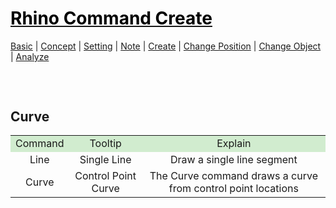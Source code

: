 <style>
.md0{margin-top: 500px;}
.md1{margin-top: 75px;}
.md2{margin-top: 50px;}
.md3{margin-top: 25px;}
.tbl1 td#header{background-color: D1ECCF}
.tbl1 tr#header{background-color: D1ECCF}
</style>

# [<span style="color:black;">Rhino Command Create</span>](Rhino.md)
[Basic](Rhino-Basic.md) | [Concept](Rhino-Concept.md) | [Setting](Rhino-Setting.md) | [Note](Rhino-Note.md) | [Create](Rhino-Command-Create.md) | [Change Position](Rhino-Command-ChangePosition.md) | [Change Object](Rhino-Command-ChangeObject.md) | [Analyze](Rhino-Command-Analyze.md)
<div class="md1"></div>




## Curve
<table><tbody>
<tr align="center"><td  bgcolor="D1ECCF">Command</td><td bgcolor="D1ECCF">Tooltip</td><td  bgcolor="D1ECCF">Explain</td></tr>
<tr align="center"><td>Line</td><td>Single Line</td><td>Draw a single line segment</td></tr>
<tr align="center"><td>Curve</td><td>Control Point Curve</td><td>The Curve command draws a curve from control point locations</td></tr>
</tbody></table>






